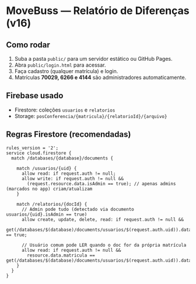 # MoveBuss — Relatório de Diferenças (v16)

## Como rodar
1. Suba a pasta `public/` para um servidor estático ou GitHub Pages.
2. Abra `public/login.html` para acessar.
3. Faça cadastro (qualquer matrícula) e login.
4. Matrículas **70029, 6266 e 4144** são administradores automaticamente.

## Firebase usado
- Firestore: coleções `usuarios` e `relatorios`
- Storage: `posConferencia/{matricula}/{relatorioId}/{arquivo}`

## Regras Firestore (recomendadas)
```
rules_version = '2';
service cloud.firestore {
  match /databases/{database}/documents {

    match /usuarios/{uid} {
      allow read: if request.auth != null;
      allow write: if request.auth != null &&
        (request.resource.data.isAdmin == true); // apenas admins (marcados no app) criam/atualizam
    }

    match /relatorios/{docId} {
      // Admin pode tudo (detectado via documento usuarios/{uid}.isAdmin == true)
      allow create, update, delete, read: if request.auth != null &&
        get(/databases/$(database)/documents/usuarios/$(request.auth.uid)).data.isAdmin == true;

      // Usuário comum pode LER quando o doc for da própria matrícula
      allow read: if request.auth != null &&
        resource.data.matricula == get(/databases/$(database)/documents/usuarios/$(request.auth.uid)).data.matricula;
    }
  }
}
```
